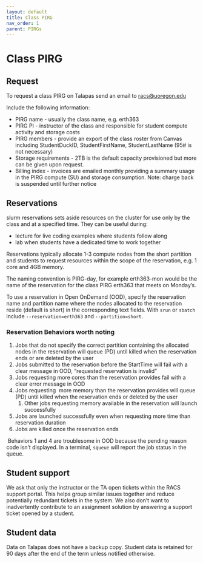 ```yaml
---
layout: default
title: Class PIRG
nav_order: 1
parent: PIRGs
---
```


# Class PIRG

## Request

To request a class PIRG on Talapas send an email to [racs@uoregon.edu](mailto:racs@uoregon.edu "mailto:racs@uoregon.edu")

Include the following information:

- PIRG name - usually the class name, e.g. erth363
- PIRG PI - instructor of the class and responsible for student compute activity and storage costs
- PIRG members - provide an export of the class roster from Canvas including StudentDuckID, StudentFirstName, StudentLastName (95# is not necessary)
- Storage requirements - 2TB is the default capacity provisioned but more can be given upon request.
- Billing index - invoices are emailed monthly providing a summary usage in the PIRG compute (SU) and storage consumption. Note: charge back is suspended until further notice

## Reservations

slurm reservations sets aside resources on the cluster for use only by the class and at a specified time. They can be useful during:

- lecture for live coding examples where students follow along
- lab when students have a dedicated time to work together

Reservations typically allocate 1-3 compute nodes from the short partition and students to request resources within the scope of the reservation, e.g. 1 core and 4GB memory.

The naming convention is PIRG-day, for example erth363-mon would be the name of the reservation for the class PIRG erth363 that meets on Monday’s.

To use a reservation in Open OnDemand (OOD), specify the reservation name and partition name where the nodes allocated to the reservation reside (default is short) in the corresponding text fields. With `srun` or `sbatch` include `--reservation=erth363` and `--partition=short`.

### Reservation Behaviors worth noting

1. Jobs that do not specify the correct partition containing the allocated nodes in the reservation will queue (PD) until killed when the reservation ends or are deleted by the user
2. Jobs submitted to the reservation before the StartTime will fail with a clear message in OOD, “requested reservation is invalid”
3. Jobs requesting more cores than the reservation provides fail with a clear error message in OOD
4. Jobs requesting  more memory than the reservation provides will queue (PD) until killed when the reservation ends or deleted by the user
    1. Other jobs requesting memory available in the reservation will launch successfully
5. Jobs are launched successfully even when requesting more time than reservation duration
6. Jobs are killed once the reservation ends

 Behaviors 1 and 4 are troublesome in OOD because the pending reason code isn’t displayed. In a terminal, `squeue` will report the job status in the queue.

## Student support

We ask that only the instructor or the TA open tickets within the RACS support portal. This helps group similar issues together and reduce potentially redundant tickets in the system. We also don’t want to inadvertently contribute to an assignment solution by answering a support ticket opened by a student.

## Student data

Data on Talapas does not have a backup copy. Student data is retained for 90 days after the end of the term unless notified otherwise.
